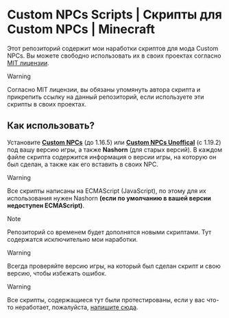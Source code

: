 # Custom NPCs Scripts | Скрипты для Custom NPCs | Minecraft
Этот репозиторий содержит мои наработки скриптов для мода Custom NPCs. Вы можете свободно использовать их в своих проектах согласно [MIT лицензии](https://github.com/Rimjact/custom-npcs-scripts/blob/main/LICENSE).

> [!WARNING]
> Согласно MIT лицензии, вы обязаны упомянуть автора скрипта и прикрепить ссылку на данный репозиторий, если используете эти скрипты в своих проектах.

## Как использовать?
Установите **[Custom NPCs](https://www.kodevelopment.nl/minecraft/customnpcs/downloads/)** (до 1.16.5) или **[Custom NPCs Unoffical](https://www.curseforge.com/minecraft/mc-mods/customnpcs-unofficial)** (с 1.19.2) под вашу версию игры, а также **Nashorn** (для старых версий).
В каждом файле скрипта содержится информация о версии игры, на которую он был сделан, а также как его вставить в своих NPC.

> [!WARNING]
> Все скрипты написаны на ECMAScript (JavaScript), по этому для их использования нужен Nashorn **(если по умолчанию в вашей версии недоступен ECMAScript)**.

> [!NOTE]
> Репозиторий со временем будет дополнятся новыми скриптами. Тут содержатся исключительно мои наработки.

> [!WARNING]
> Всегда проверяйте версию игры, на который был сделан скрипт и свою версию, чтобы избежать ошибок.

> [!WARNING]
> Все скрипты, содержащиеся тут были протестированы, если у вас что-то неработает, пожалуйста, [напишите сюда](https://github.com/Rimjact/custom-npcs-scripts/issues).
